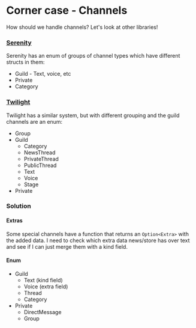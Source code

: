 # Corner case - Channels

How should we handle channels? Let's look at other libraries!

### [Serenity](https://docs.rs/serenity/0.10.10/serenity/model/channel/enum.Channel.html)

Serenity has an enum of groups of channel types which have different structs in them:
- Guild - Text, voice, etc
- Private
- Category

### [Twilight](https://docs.rs/twilight-model/0.9.0/twilight_model/channel/enum.Channel.html)

Twilight has a similar system, but with different grouping and the guild channels are an enum:
- Group
- Guild
  - Category
  - NewsThread
  - PrivateThread
  - PublicThread
  - Text
  - Voice
  - Stage
- Private

### Solution

#### Extras

Some special channels have a function that returns an `Option<Extra>` with the added data. I need to check which extra
data news/store has over text and see if I can just merge them with a kind field.

#### Enum

- Guild
  - Text (kind field)
  - Voice (extra field)
  - Thread
  - Category
- Private
  - DirectMessage
  - Group
